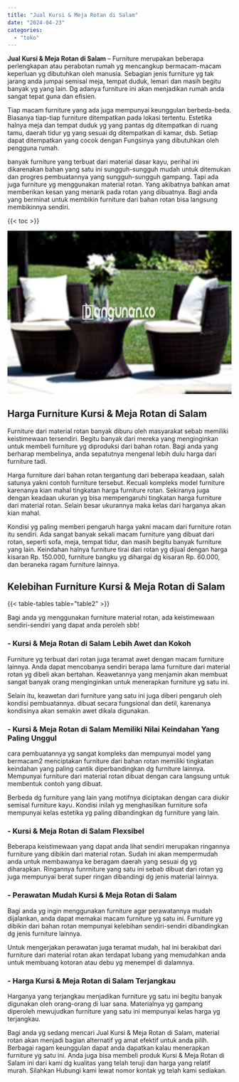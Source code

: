 ```yaml
---
title: "Jual Kursi & Meja Rotan di Salam"
date: "2024-04-23"
categories: 
  - "toko"
---
```


**Jual Kursi & Meja Rotan di Salam** – Furniture merupakan beberapa perlengkapan atau perabotan rumah yg mencangkup bermacam-macam keperluan yg dibutuhkan oleh manusia. Sebagian jenis furniture yg tak jarang anda jumpai semisal meja, tempat duduk, lemari dan masih begitu banyak yg yang lain. Dg adanya furniture ini akan menjadikan rumah anda sangat tepat guna dan efisien.

Tiap macam furniture yang ada juga mempunyai keunggulan berbeda-beda. Biasanya tiap-tiap furniture ditempatkan pada lokasi tertentu. Estetika halnya meja dan tempat duduk yg yang pantas dg ditempatkan di ruang tamu, daerah tidur yg yang sesuai dg ditempatkan di kamar, dsb. Setiap dapat ditempatkan yang cocok dengan Fungsinya yang dibutuhkan oleh pengguna rumah.

banyak furniture yang terbuat dari material dasar kayu, perihal ini dikarenakan bahan yang satu ini sungguh-sungguh mudah untuk ditemukan dan progres pembuatannya yang sungguh-sungguh gampang. Tapi ada juga furniture yg menggunakan material rotan. Yang akibatnya bahkan amat memberikan kesan yang menarik pada rotan yang dibuatnya. Bagi anda yang berminat untuk membikin furniture dari bahan rotan bisa langsung membikinnya sendiri.

{{< toc >}}

![Jual Kursi & Meja Rotan di Salam](/images/kursi-meja-rotan-murah41.png)

## Harga Furniture Kursi & Meja Rotan di Salam

Furniture dari material rotan banyak diburu oleh masyarakat sebab memiliki keistimewaan tersendiri. Begitu banyak dari mereka yang menginginkan untuk membeli furniture yg diproduksi dari bahan rotan. Bagi anda yang berharap membelinya, anda sepatutnya mengenal lebih dulu harga dari furniture tadi.

Harga furniture dari bahan rotan tergantung dari beberapa keadaan, salah satunya yakni contoh furniture tersebut. Kecuali kompleks model furniture karenanya kian mahal tingkatan harga furniture rotan. Sekiranya juga dengan keadaan ukuran yg bisa mempengaruhi tingkatan harga furniture dari material rotan. Selain besar ukurannya maka kelas dari harganya akan kian mahal.

Kondisi yg paling memberi pengaruh harga yakni macam dari furniture rotan itu sendiri. Ada sangat banyak sekali macam furniture yang dibuat dari rotan, seperti sofa, meja, tempat tidur, dan masih begitu banyak furniture yang lain. Keindahan halnya furniture tirai dari rotan yg dijual dengan harga kisaran Rp. 150.000, furniture bangku yg dihargai dg kisaran Rp. 60.000, dan beraneka ragam furniture lainnya.

## Kelebihan Furniture Kursi & Meja Rotan di Salam

{{< table-tables table="table2" >}}

Bagi anda yg menggunakan furniture material rotan, ada keistimewaan sendiri-sendiri yang dapat anda peroleh sbb!

### \- Kursi & Meja Rotan di Salam Lebih Awet dan Kokoh

Furniture yg terbuat dari rotan juga teramat awet dengan macam furniture lainnya. Anda dapat mencobanya sendiri berapa lama furniture dari material rotan yg dibeli akan bertahan. Keawetannya yang menjamin akan membuat sangat banyak orang menginginkan untuk menerapkan furniture yg satu ini.

Selain itu, keawetan dari furniture yang satu ini juga diberi pengaruh oleh kondisi pembuatannya. dibuat secara fungsional dan detil, karenanya kondisinya akan semakin awet dikala digunakan.

### \- Kursi & Meja Rotan di Salam Memiliki Nilai Keindahan Yang Paling Unggul

cara pembuatannya yg sangat kompleks dan mempunyai model yang bermacam2 menciptakan furniture dari bahan rotan memiliki tingkatan keindahan yang paling cantik diperbandingkan dg furniture lainnya. Mempunyai furniture dari material rotan dibuat dengan cara langsung untuk membentuk contoh yang dibuat.

Berbeda dg furniture yang lain yang motifnya diciptakan dengan cara diukir semisal furniture kayu. Kondisi inilah yg menghasilkan furniture sofa mempunyai kelas estetika yg paling dibandingkan dg furniture yang lain.

### \- Kursi & Meja Rotan di Salam Flexsibel

Beberapa keistimewaan yang dapat anda lihat sendiri merupakan ringannya furniture yang dibikin dari material rotan. Sudah ini akan mempermudah anda untuk membawanya ke beragam daerah yang sesuai dg yg diharapkan. Ringannya funrniture yang satu ini sebab dibuat dari rotan yg juga mempunyai berat super ringan dibandingi dg jenis material lainnya.

### \- Perawatan Mudah Kursi & Meja Rotan di Salam

Bagi anda yg ingin menggunakan furniture agar perawatannya mudah dijalankan, anda dapat memakai macam furniture yg satu ini. Furniture yg dibikin dari bahan rotan mempunyai kelebihan sendiri-sendiri dibandingkan dg jenis furniture lainnya.

Untuk mengerjakan perawatan juga teramat mudah, hal ini berakibat dari furniture dari material rotan akan terdapat lubang yang memudahkan anda untuk membuang kotoran atau debu yg menempel di dalamnya.

### \- Harga Kursi & Meja Rotan di Salam Terjangkau

Harganya yang terjangkau menjadikan furniture yg satu ini begitu banyak digunakan oleh orang-orang di luar sana. Materialnya yg gampang diperoleh mewujudkan furniture yang satu ini mempunyai kelas harga yg terjangkau.

Bagi anda yg sedang mencari Jual Kursi & Meja Rotan di Salam, material rotan akan menjadi bagian alternatif yg amat efektif untuk anda pilih. Berbagai ragam keunggulan dapat anda dapatkan kalau menerapkan furniture yg satu ini. Anda juga bisa membeli produk Kursi & Meja Rotan di Salam ini dari kami dg kualitas yang telah teruji dan harga yang relatif murah. Silahkan Hubungi kami lewat nomor kontak yg telah kami sediakan.
